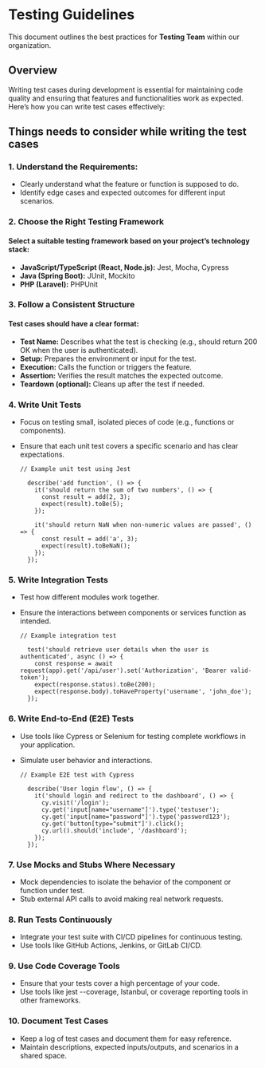 # Testing Guidelines
This document outlines the best practices for **Testing Team** within our organization.

## Overview
Writing test cases during development is essential for maintaining code quality and ensuring that features and functionalities work as expected. Here’s how you can write test cases effectively:

## Things needs to consider while writing the test cases
### 1. Understand the Requirements:
  - Clearly understand what the feature or function is supposed to do. 
  - Identify edge cases and expected outcomes for different input scenarios. 

### 2. Choose the Right Testing Framework
 #### Select a suitable testing framework based on your project’s technology stack: 
- **JavaScript/TypeScript (React, Node.js):** Jest, Mocha, Cypress 
- **Java (Spring Boot):** JUnit, Mockito 
- **PHP (Laravel):** PHPUnit

 ### 3. Follow a Consistent Structure
#### Test cases should have a clear format:
- **Test Name:** Describes what the test is checking (e.g., should return 200 OK when the user is authenticated).
- **Setup:** Prepares the environment or input for the test.
- **Execution:** Calls the function or triggers the feature.
- **Assertion:** Verifies the result matches the expected outcome.
- **Teardown (optional):** Cleans up after the test if needed.

###  4. Write Unit Tests
- Focus on testing small, isolated pieces of code (e.g., functions or components).
- Ensure that each unit test covers a specific scenario and has clear expectations.
  
  ```
  // Example unit test using Jest
  
    describe('add function', () => {
      it('should return the sum of two numbers', () => {
        const result = add(2, 3);
        expect(result).toBe(5);
      });
    
      it('should return NaN when non-numeric values are passed', () => {
        const result = add('a', 3);
        expect(result).toBeNaN();
      });
    });

  ```

  
###  5. Write Integration Tests
- Test how different modules work together.
- Ensure the interactions between components or services function as intended.
  
  ```
  // Example integration test
  
    test('should retrieve user details when the user is authenticated', async () => {
      const response = await request(app).get('/api/user').set('Authorization', 'Bearer valid-token');
      expect(response.status).toBe(200);
      expect(response.body).toHaveProperty('username', 'john_doe');
    });

  ```

###  6. Write End-to-End (E2E) Tests
- Use tools like Cypress or Selenium for testing complete workflows in your application.
- Simulate user behavior and interactions.
  
  ```
  // Example E2E test with Cypress
  
    describe('User login flow', () => {
      it('should login and redirect to the dashboard', () => {
        cy.visit('/login');
        cy.get('input[name="username"]').type('testuser');
        cy.get('input[name="password"]').type('password123');
        cy.get('button[type="submit"]').click();
        cy.url().should('include', '/dashboard');
      });
    });
  
  ```

### 7. Use Mocks and Stubs Where Necessary
- Mock dependencies to isolate the behavior of the component or function under test.
- Stub external API calls to avoid making real network requests.

### 8. Run Tests Continuously
- Integrate your test suite with CI/CD pipelines for continuous testing.
- Use tools like GitHub Actions, Jenkins, or GitLab CI/CD.

### 9. Use Code Coverage Tools
- Ensure that your tests cover a high percentage of your code.
- Use tools like jest --coverage, Istanbul, or coverage reporting tools in other frameworks.
### 10. Document Test Cases
- Keep a log of test cases and document them for easy reference.
- Maintain descriptions, expected inputs/outputs, and scenarios in a shared space.



